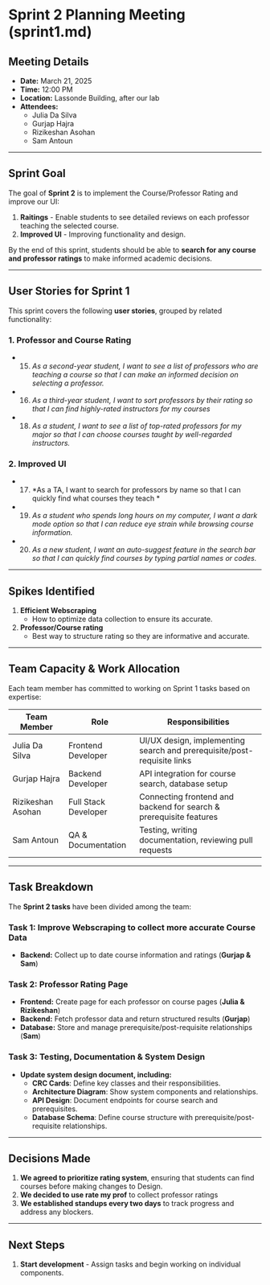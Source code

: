 # Sprint 2 Planning Meeting (sprint1.md)

## **Meeting Details**
- **Date:** March 21, 2025  
- **Time:** 12:00 PM  
- **Location:** Lassonde Building, after our lab  
- **Attendees:**  
  - Julia Da Silva  
  - Gurjap Hajra  
  - Rizikeshan Asohan  
  - Sam Antoun  

---

## **Sprint Goal**
The goal of **Sprint 2** is to implement the Course/Professor Rating and improve our UI:  
1. **Raitings** - Enable students to see detailed reviews on each professor teaching the selected course.  
2. **Improved UI** - Improving functionality and design.  

By the end of this sprint, students should be able to **search for any course and professor ratings** to make informed academic decisions.

---

## **User Stories for Sprint 1**
This sprint covers the following **user stories**, grouped by related functionality:

### **1. Professor and Course Rating**
- 15. *As a second-year student, I want to see a list of professors who are teaching a course so that I can make an informed decision on selecting a professor.*  
- 16. *As a third-year student, I want to sort professors by their rating so that I can find highly-rated instructors for my courses* 
 - 18. *As a student, I want to see a list of top-rated professors for my major so that I can choose courses taught by well-regarded instructors.*  

### **2. Improved UI**  
- 17. *As a TA, I want to search for professors by name so that I can quickly find what courses they teach *  
- 19. *As a student who spends long hours on my computer, I want a dark mode option so that I can reduce eye strain while browsing course information.*  
- 20. *As a new student, I want an auto-suggest feature in the search bar so that I can quickly find courses by typing partial names or codes.*  

---

## **Spikes Identified**

1. **Efficient Webscraping**  
   - How to optimize data collection to ensure its accurate.  
2. **Professor/Course rating**  
   - Best way to structure rating so they are informative and accurate.  

---

## **Team Capacity & Work Allocation**
Each team member has committed to working on Sprint 1 tasks based on expertise:

| Team Member       | Role                 | Responsibilities |
|-------------------|----------------------|-----------------|
| Julia Da Silva   | Frontend Developer    | UI/UX design, implementing search and prerequisite/post-requisite links |
| Gurjap Hajra     | Backend Developer     | API integration for course search, database setup |
| Rizikeshan Asohan | Full Stack Developer | Connecting frontend and backend for search & prerequisite features |
| Sam Antoun       | QA & Documentation    | Testing, writing documentation, reviewing pull requests |

---

## **Task Breakdown**
The **Sprint 2 tasks** have been divided among the team:

### **Task 1: Improve Webscraping to collect more accurate Course Data**
- **Backend:** Collect up to date course information and ratings (**Gurjap & Sam**)   

### **Task 2: Professor Rating Page**
- **Frontend:** Create page for each professor on course pages (**Julia & Rizikeshan**)  
- **Backend:** Fetch professor data and return structured results (**Gurjap**)  
- **Database:** Store and manage prerequisite/post-requisite relationships (**Sam**)  

### **Task 3: Testing, Documentation & System Design**
- **Update system design document, including:**  
  - **CRC Cards**: Define key classes and their responsibilities.  
  - **Architecture Diagram**: Show system components and relationships.  
  - **API Design**: Document endpoints for course search and prerequisites.  
  - **Database Schema**: Define course structure with prerequisite/post-requisite relationships.  

---

## **Decisions Made**
1. **We agreed to prioritize rating system**, ensuring that students can find courses before making changes to Design.  
2. **We decided to use rate my prof** to collect professor ratings
3. **We established standups every two days** to track progress and address any blockers.  

---

## **Next Steps**
1. **Start development** - Assign tasks and begin working on individual components.  